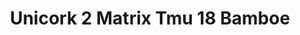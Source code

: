---
title: Unicork 2 Matrix Tmu 18 Bamboe
designer: To Market
image_primary: img/BAMBEE_DSC_3288.jpg
href: https://www.tomkt.com/unicork-2-swatches
description: "11.82%22%20x%2023.63%22%20TILES"
tags: 
  - to-market
  - cork-flooring
category: cork-flooring
subtitle: 
manufacturer: ToMarket
slug: /manufacturers/to-market/cork-flooring/to-market-unicork-2-matrix-tmu-18-bamboe
---